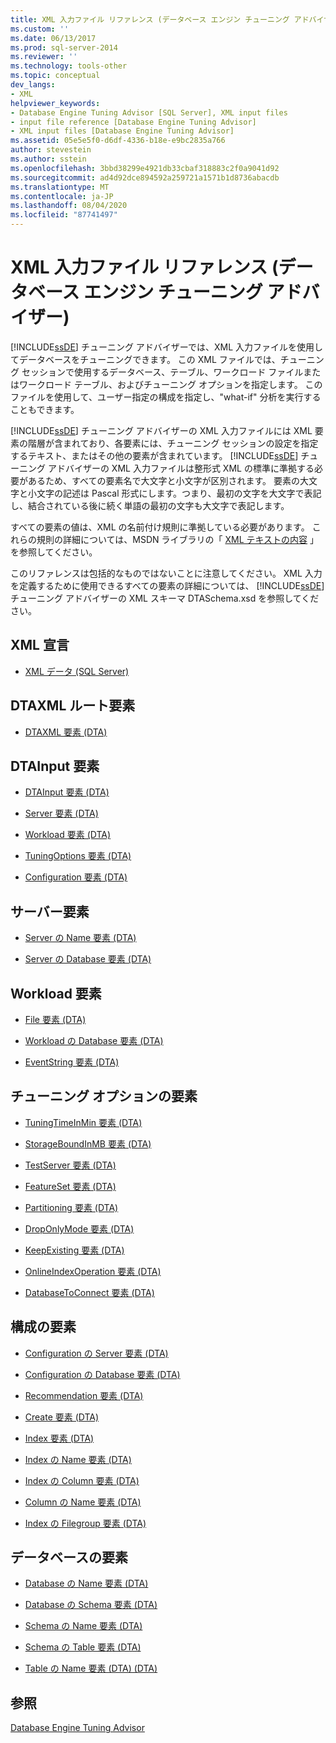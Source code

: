 ```yaml
---
title: XML 入力ファイル リファレンス (データベース エンジン チューニング アドバイザー) | Microsoft Docs
ms.custom: ''
ms.date: 06/13/2017
ms.prod: sql-server-2014
ms.reviewer: ''
ms.technology: tools-other
ms.topic: conceptual
dev_langs:
- XML
helpviewer_keywords:
- Database Engine Tuning Advisor [SQL Server], XML input files
- input file reference [Database Engine Tuning Advisor]
- XML input files [Database Engine Tuning Advisor]
ms.assetid: 05e5e5f0-d6df-4336-b18e-e9bc2835a766
author: stevestein
ms.author: sstein
ms.openlocfilehash: 3bbd38299e4921db33cbaf318883c2f0a9041d92
ms.sourcegitcommit: ad4d92dce894592a259721a1571b1d8736abacdb
ms.translationtype: MT
ms.contentlocale: ja-JP
ms.lasthandoff: 08/04/2020
ms.locfileid: "87741497"
---
```

# <a name="xml-input-file-reference-database-engine-tuning-advisor"></a>XML 入力ファイル リファレンス (データベース エンジン チューニング アドバイザー)
  [!INCLUDE[ssDE](../../includes/ssde-md.md)] チューニング アドバイザーでは、XML 入力ファイルを使用してデータベースをチューニングできます。 この XML ファイルでは、チューニング セッションで使用するデータベース、テーブル、ワークロード ファイルまたはワークロード テーブル、およびチューニング オプションを指定します。 このファイルを使用して、ユーザー指定の構成を指定し、"what-if" 分析を実行することもできます。  
  
 [!INCLUDE[ssDE](../../includes/ssde-md.md)] チューニング アドバイザーの XML 入力ファイルには XML 要素の階層が含まれており、各要素には、チューニング セッションの設定を指定するテキスト、またはその他の要素が含まれています。 [!INCLUDE[ssDE](../../includes/ssde-md.md)] チューニング アドバイザーの XML 入力ファイルは整形式 XML の標準に準拠する必要があるため、すべての要素名で大文字と小文字が区別されます。 要素の大文字と小文字の記述は Pascal 形式にします。つまり、最初の文字を大文字で表記し、結合されている後に続く単語の最初の文字も大文字で表記します。  
  
 すべての要素の値は、XML の名前付け規則に準拠している必要があります。 これらの規則の詳細については、MSDN ライブラリの「 [XML テキストの内容](https://go.microsoft.com/fwlink/?LinkId=7614) 」を参照してください。  
  
 このリファレンスは包括的なものではないことに注意してください。 XML 入力を定義するために使用できるすべての要素の詳細については、 [!INCLUDE[ssDE](../../includes/ssde-md.md)] チューニング アドバイザーの XML スキーマ DTASchema.xsd を参照してください。  
  
## <a name="xml-declaration"></a>XML 宣言  
  
-   [XML データ &#40;SQL Server&#41;](../../relational-databases/xml/xml-data-sql-server.md)  
  
## <a name="dtaxml-root-element"></a>DTAXML ルート要素  
  
-   [DTAXML 要素 &#40;DTA&#41;](dtaxml-element-dta.md)  
  
## <a name="dtainput-elements"></a>DTAInput 要素  
  
-   [DTAInput 要素 &#40;DTA&#41;](dtainput-element-dta.md)  
  
-   [Server 要素 &#40;DTA&#41;](server-element-dta.md)  
  
-   [Workload 要素 &#40;DTA&#41;](workload-element-dta.md)  
  
-   [TuningOptions 要素 &#40;DTA&#41;](tuningoptions-element-dta.md)  
  
-   [Configuration 要素 &#40;DTA&#41;](configuration-element-dta.md)  
  
## <a name="server-elements"></a>サーバー要素  
  
-   [Server の Name 要素 &#40;DTA&#41;](name-element-for-server-dta.md)  
  
-   [Server の Database 要素 &#40;DTA&#41;](database-element-for-server-dta.md)  
  
## <a name="workload-elements"></a>Workload 要素  
  
-   [File 要素 &#40;DTA&#41;](file-element-dta.md)  
  
-   [Workload の Database 要素 &#40;DTA&#41;](database-element-for-workload-dta.md)  
  
-   [EventString 要素 &#40;DTA&#41;](eventstring-element-dta.md)  
  
## <a name="tuning-options-elements"></a>チューニング オプションの要素  
  
-   [TuningTimeInMin 要素 &#40;DTA&#41;](tuningtimeinmin-element-dta.md)  
  
-   [StorageBoundInMB 要素 &#40;DTA&#41;](storageboundinmb-element-dta.md)  
  
-   [TestServer 要素 &#40;DTA&#41;](testserver-element-dta.md)  
  
-   [FeatureSet 要素 &#40;DTA&#41;](featureset-element-dta.md)  
  
-   [Partitioning 要素 &#40;DTA&#41;](partitioning-element-dta.md)  
  
-   [DropOnlyMode 要素 &#40;DTA&#41;](droponlymode-element-dta.md)  
  
-   [KeepExisting 要素 &#40;DTA&#41;](keepexisting-element-dta.md)  
  
-   [OnlineIndexOperation 要素 &#40;DTA&#41;](onlineindexoperation-element-dta.md)  
  
-   [DatabaseToConnect 要素 &#40;DTA&#41;](databasetoconnect-element-dta.md)  
  
## <a name="configuration-elements"></a>構成の要素  
  
-   [Configuration の Server 要素 &#40;DTA&#41;](server-element-for-configuration-dta.md)  
  
-   [Configuration の Database 要素 &#40;DTA&#41;](database-element-for-configuration-dta.md)  
  
-   [Recommendation 要素 &#40;DTA&#41;](recommendation-element-dta.md)  
  
-   [Create 要素 &#40;DTA&#41;](create-element-dta.md)  
  
-   [Index 要素 &#40;DTA&#41;](index-element-dta.md)  
  
-   [Index の Name 要素 &#40;DTA&#41;](name-element-for-index-dta.md)  
  
-   [Index の Column 要素 &#40;DTA&#41;](column-element-for-index-dta.md)  
  
-   [Column の Name 要素 &#40;DTA&#41;](name-element-for-column-dta.md)  
  
-   [Index の Filegroup 要素 &#40;DTA&#41;](filegroup-element-for-index-dta.md)  
  
## <a name="database-elements"></a>データベースの要素  
  
-   [Database の Name 要素 &#40;DTA&#41;](name-element-for-database-dta.md)  
  
-   [Database の Schema 要素 &#40;DTA&#41;](schema-element-for-database-dta.md)  
  
-   [Schema の Name 要素 &#40;DTA&#41;](name-element-for-schema-dta.md)  
  
-   [Schema の Table 要素 &#40;DTA&#41;](table-element-for-schema-dta.md)  
  
-   [Table の Name 要素 (DTA) &#40;DTA&#41;](name-element-for-table-dta.md)  
  
## <a name="see-also"></a>参照  
 [Database Engine Tuning Advisor](../../relational-databases/performance/database-engine-tuning-advisor.md)  
  
  
